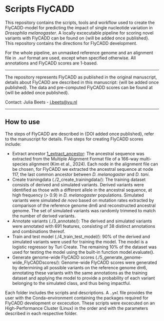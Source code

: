# Scripts FlyCADD 

This repository contains the scripts, tools and workflow used to create the FlyCADD-model for predicting the impact of single nucleotide variation in *Drosophila melanogaster*.
A locally excecutable pipeline for scoring novel variants with FlyCADD can be found on {will be added once published}. This repository contains the directions for FlyCADD development.

For the whole pipeline, an unmasked reference genome and an alignment file in `.maf` format are used, except when specified otherwise. All annotations and FlyCADD scores are 1-based.
______________________________________________________________________________________________________________________
The repository represents FlyCADD as published in the original manuscript, details about FlyCADD are described in this manuscript: {will be added once published}. The data and pre-computed FlyCADD scores can be found at {will be added once published}.

Contact: Julia Beets - j.beets@vu.nl 
______________________________________________________________________________________________________________________

## How to use

The steps of FlyCADD are described in {DOI added once published}, refer to the manuscript for details. Five steps for creating FlyCADD scores include:
- Extract ancestor [1_extract_ancestor](1_extract_ancestor/): The ancestral sequence was extracted from the Multiple Alignment Format file of a 166-way multi-species alignment (Kim et al., 2024). Each node in the alignment file can be chosen, for FlyCADD we extracted the ancestral sequence at node 117, the last common ancestor between *D. melanogaster* and *D. tani*. 
- Create trainingdata (./2_create_trainingdata/): The training dataset consists of derived and simulated variants. Derived variants were identified as those with a different allele in the ancestral sequence, at high frequency (> 0.9) in *D. melanogaster* populations. Simulated variants were simulated *de novo* based on mutation rates extracted by comparison of the reference genome dm6 and reconstructed ancestral genome. The set of simulated variants was randomly trimmed to match the number of derived variants.
- Annotate variants (./3_annotate/): The derived and simulated variants were annotated with 691 features, consisting of 38 distinct annotations and combinations thereof.
- Train and test model (./4_train_test_model/): 90% of the derived and simulated variants were used for training the model. The model is a logistic regressor by Turi Create. The remaining 10% of the dataset was used for testing the model using the built-in function model.evaluate().
- Generate genome-wide FlyCADD scores (./5_generate_genome-wide_FlyCADDscores/): Genome-wide FlyCADD scores were generated by determining all possible variants on the reference genome dm6, annotating these variants with the same annotations as the training dataset and applying the model to provide a probability of each variant belonging to the simulated class, and thus being impactful.

Each folder includes the scripts and descriptions. A `.yml` file provides the user with the Conda-environment containing the packages required for FlyCADD development or excecution.
These scripts were excecuted on an High-Performance Cluster (Linux) in the order and with the parameters described in each respective folder.